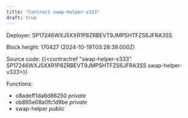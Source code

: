 ```yaml
---
title: "Contract swap-helper-v333"
draft: true
---
```

Deployer: SP17246WXJ5XXR1P8ZRBEVT9JMPSHTFZS6JFRA3SS


 



Block height: 170427 (2024-10-19T03:28:39.000Z)

Source code: {{<contractref "swap-helper-v333" SP17246WXJ5XXR1P8ZRBEVT9JMPSHTFZS6JFRA3SS swap-helper-v333>}}

Functions:

* o8adeff1da6d86250 _private_
* ob865e08a0fc1d9be _private_
* swap-helper _public_

